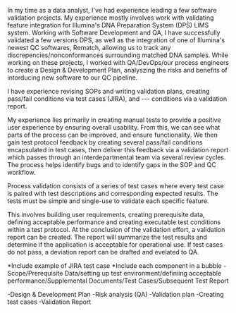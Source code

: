 In my time as a data analyst, I've had experience leading a few software validation projects. My experience mostly involves work with validating feature integration for Illumina's DNA Preparation System (DPS) LIMS system. Working with Software Development and QA, I have successfully validated a few versions DPS, as well as the integration of one of Illumina's newest QC softwares, Rematch, allowing us to track any discrepencies/nonconformances surrounding matched DNA samples. While working on these projects, I worked with QA/DevOps/our process engineers to create a Design & Development Plan, analyszing the risks and benefits of intorducing new software to our QC pipeline. 

I have experience revising SOPs and writing validation plans, creating pass/fail conditions via test cases (JIRA), and --- conditions via a validation report. 

My experience lies primarily in creating manual tests to provide a positive user experience by ensuring overall usability. From this, we can see what parts of the process can be improved, and ensure functionality. We then gain test protocol feedback by creating several pass/fail conditions encapsulated in test cases, then deliver this feedback via a validation report which passes through an interdepartmental team via several review cycles. The process helps identify bugs and to identify gaps in the SOP and QC workflow.

Process validation consists of a series of test cases where every test case is paired with test descriptions and corresponding expected results. The tests must be simple and single-use to validate each specific feature. 

This involves building user requirements, creating prerequisite data, defining acceptable performance and creating executable test conditions within a test protocol. At the conclusion of the validation effort, a validation report can be created. The report will summarize the test results and determine if the application is acceptable for operational use. If test cases do not pass, a deviation report can be drafted and evelated to QA.

*Include example of JIRA test case
*Include each component in a bubble - Scope/Prerequisite Data/setting up test environment/definiing acceptable performance/Supplemental Documents/Test Cases/Subsequent Test Report

-Design & Development Plan
  -Risk analysis (QA)
-Validation plan
-Creating test cases
-Validation Report
